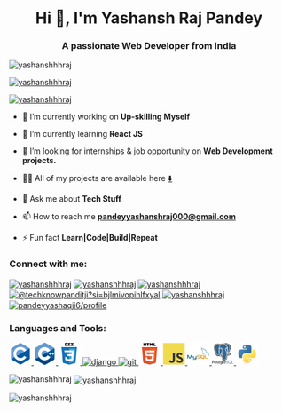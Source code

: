 <h1 align="center">Hi 👋, I'm Yashansh Raj Pandey</h1>
<h3 align="center">A passionate Web Developer from India</h3>

<p align="left"> <img src="https://komarev.com/ghpvc/?username=yashanshhhraj&label=Profile%20views&color=0e75b6&style=flat" alt="yashanshhhraj" /> </p>

<p align="left"> <a href="https://github.com/ryo-ma/github-profile-trophy"><img src="https://github-profile-trophy.vercel.app/?username=yashanshhhraj" alt="yashanshhhraj" /></a> </p>

<p align="left"> <a href="https://twitter.com/yashanshhhraj" target="blank"><img src="https://img.shields.io/twitter/follow/yashanshhhraj?logo=twitter&style=for-the-badge" alt="yashanshhhraj" /></a> </p>

- 🔭 I’m currently working on **Up-skilling Myself**

- 🌱 I’m currently learning **React JS**

- 👯 I’m looking for internships & job opportunity on **Web Development projects.**

- 👨‍💻 All of my projects are available here [⬇️](⬇️)

- 💬 Ask me about **Tech Stuff**

- 📫 How to reach me **pandeyyashanshraj000@gmail.com**

- ⚡ Fun fact **Learn|Code|Build|Repeat**

<h3 align="left">Connect with me:</h3>
<p align="left">
<a href="https://twitter.com/yashanshhhraj" target="blank"><img align="center" src="https://raw.githubusercontent.com/rahuldkjain/github-profile-readme-generator/master/src/images/icons/Social/twitter.svg" alt="yashanshhhraj" height="30" width="40" /></a>
<a href="https://linkedin.com/in/yashanshhhraj" target="blank"><img align="center" src="https://raw.githubusercontent.com/rahuldkjain/github-profile-readme-generator/master/src/images/icons/Social/linked-in-alt.svg" alt="yashanshhhraj" height="30" width="40" /></a>
<a href="https://instagram.com/yashanshhhraj" target="blank"><img align="center" src="https://raw.githubusercontent.com/rahuldkjain/github-profile-readme-generator/master/src/images/icons/Social/instagram.svg" alt="yashanshhhraj" height="30" width="40" /></a>
<a href="https://www.youtube.com/c/@techknowpanditji?si=bjlmivopihlfxyal" target="blank"><img align="center" src="https://raw.githubusercontent.com/rahuldkjain/github-profile-readme-generator/master/src/images/icons/Social/youtube.svg" alt="@techknowpanditji?si=bjlmivopihlfxyal" height="30" width="40" /></a>
<a href="https://www.leetcode.com/yashanshhhraj" target="blank"><img align="center" src="https://raw.githubusercontent.com/rahuldkjain/github-profile-readme-generator/master/src/images/icons/Social/leet-code.svg" alt="yashanshhhraj" height="30" width="40" /></a>
<a href="https://auth.geeksforgeeks.org/user/pandeyyashaqji6/profile" target="blank"><img align="center" src="https://raw.githubusercontent.com/rahuldkjain/github-profile-readme-generator/master/src/images/icons/Social/geeks-for-geeks.svg" alt="pandeyyashaqji6/profile" height="30" width="40" /></a>
</p>

<h3 align="left">Languages and Tools:</h3>
<p align="left"> <a href="https://www.cprogramming.com/" target="_blank" rel="noreferrer"> <img src="https://raw.githubusercontent.com/devicons/devicon/master/icons/c/c-original.svg" alt="c" width="40" height="40"/> </a> <a href="https://www.w3schools.com/cpp/" target="_blank" rel="noreferrer"> <img src="https://raw.githubusercontent.com/devicons/devicon/master/icons/cplusplus/cplusplus-original.svg" alt="cplusplus" width="40" height="40"/> </a> <a href="https://www.w3schools.com/css/" target="_blank" rel="noreferrer"> <img src="https://raw.githubusercontent.com/devicons/devicon/master/icons/css3/css3-original-wordmark.svg" alt="css3" width="40" height="40"/> </a> <a href="https://www.djangoproject.com/" target="_blank" rel="noreferrer"> <img src="https://cdn.worldvectorlogo.com/logos/django.svg" alt="django" width="40" height="40"/> </a> <a href="https://git-scm.com/" target="_blank" rel="noreferrer"> <img src="https://www.vectorlogo.zone/logos/git-scm/git-scm-icon.svg" alt="git" width="40" height="40"/> </a> <a href="https://www.w3.org/html/" target="_blank" rel="noreferrer"> <img src="https://raw.githubusercontent.com/devicons/devicon/master/icons/html5/html5-original-wordmark.svg" alt="html5" width="40" height="40"/> </a> <a href="https://developer.mozilla.org/en-US/docs/Web/JavaScript" target="_blank" rel="noreferrer"> <img src="https://raw.githubusercontent.com/devicons/devicon/master/icons/javascript/javascript-original.svg" alt="javascript" width="40" height="40"/> </a> <a href="https://www.mysql.com/" target="_blank" rel="noreferrer"> <img src="https://raw.githubusercontent.com/devicons/devicon/master/icons/mysql/mysql-original-wordmark.svg" alt="mysql" width="40" height="40"/> </a> <a href="https://www.postgresql.org" target="_blank" rel="noreferrer"> <img src="https://raw.githubusercontent.com/devicons/devicon/master/icons/postgresql/postgresql-original-wordmark.svg" alt="postgresql" width="40" height="40"/> </a> <a href="https://www.python.org" target="_blank" rel="noreferrer"> <img src="https://raw.githubusercontent.com/devicons/devicon/master/icons/python/python-original.svg" alt="python" width="40" height="40"/> </a> </p>

<p><img align="left" src="https://github-readme-stats.vercel.app/api/top-langs?username=yashanshhhraj&show_icons=true&locale=en&layout=compact" alt="yashanshhhraj" /></p>

<p>&nbsp;<img align="center" src="https://github-readme-stats.vercel.app/api?username=yashanshhhraj&show_icons=true&locale=en" alt="yashanshhhraj" /></p>

<p><img align="center" src="https://github-readme-streak-stats.herokuapp.com/?user=yashanshhhraj&" alt="yashanshhhraj" /></p>
